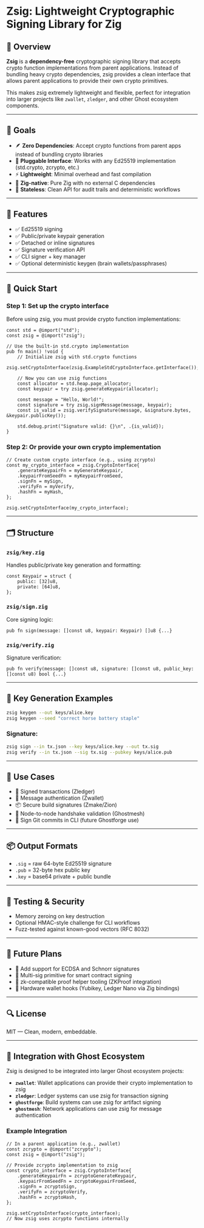 # Zsig: Lightweight Cryptographic Signing Library for Zig

## 📌 Overview

**Zsig** is a **dependency-free** cryptographic signing library that accepts crypto function implementations from parent applications. Instead of bundling heavy crypto dependencies, zsig provides a clean interface that allows parent applications to provide their own crypto primitives.

This makes zsig extremely lightweight and flexible, perfect for integration into larger projects like `zwallet`, `zledger`, and other Ghost ecosystem components.

---

## 🎯 Goals

* 🪶 **Zero Dependencies**: Accept crypto functions from parent apps instead of bundling crypto libraries
* 🔌 **Pluggable Interface**: Works with any Ed25519 implementation (std.crypto, zcrypto, etc.)
* ⚡ **Lightweight**: Minimal overhead and fast compilation
* 🧱 **Zig-native**: Pure Zig with no external C dependencies
* 🔁 **Stateless**: Clean API for audit trails and deterministic workflows

---

## 🔧 Features

* ✅ Ed25519 signing
* ✅ Public/private keypair generation
* ✅ Detached or inline signatures
* ✅ Signature verification API
* ✅ CLI signer + key manager
* ✅ Optional deterministic keygen (brain wallets/passphrases)

---

## 🚀 Quick Start

### Step 1: Set up the crypto interface

Before using zsig, you must provide crypto function implementations:

```zig
const std = @import("std");
const zsig = @import("zsig");

// Use the built-in std.crypto implementation
pub fn main() !void {
    // Initialize zsig with std.crypto functions
    zsig.setCryptoInterface(zsig.ExampleStdCryptoInterface.getInterface());
    
    // Now you can use zsig functions
    const allocator = std.heap.page_allocator;
    const keypair = try zsig.generateKeypair(allocator);
    
    const message = "Hello, World!";
    const signature = try zsig.signMessage(message, keypair);
    const is_valid = zsig.verifySignature(message, &signature.bytes, &keypair.publicKey());
    
    std.debug.print("Signature valid: {}\n", .{is_valid});
}
```

### Step 2: Or provide your own crypto implementation

```zig
// Create custom crypto interface (e.g., using zcrypto)
const my_crypto_interface = zsig.CryptoInterface{
    .generateKeypairFn = myGenerateKeypair,
    .keypairFromSeedFn = myKeypairFromSeed,
    .signFn = mySign,
    .verifyFn = myVerify,
    .hashFn = myHash,
};

zsig.setCryptoInterface(my_crypto_interface);
```

---

## 🗂 Structure

### `zsig/key.zig`

Handles public/private key generation and formatting:

```zig
const Keypair = struct {
    public: [32]u8,
    private: [64]u8,
};
```

### `zsig/sign.zig`

Core signing logic:

```zig
pub fn sign(message: []const u8, keypair: Keypair) []u8 {...}
```

### `zsig/verify.zig`

Signature verification:

```zig
pub fn verify(message: []const u8, signature: []const u8, public_key: []const u8) bool {...}
```

---

## 🔐 Key Generation Examples

```sh
zsig keygen --out keys/alice.key
zsig keygen --seed "correct horse battery staple"
```

### Signature:

```sh
zsig sign --in tx.json --key keys/alice.key --out tx.sig
zsig verify --in tx.json --sig tx.sig --pubkey keys/alice.pub
```

---

## 🧠 Use Cases

* 🔐 Signed transactions (Zledger)
* 👛 Message authentication (Zwallet)
* 📦 Secure build signatures (Zmake/Zion)
* 📡 Node-to-node handshake validation (Ghostmesh)
* 📜 Sign Git commits in CLI (future Ghostforge use)

---

## 📦 Output Formats

* `.sig` = raw 64-byte Ed25519 signature
* `.pub` = 32-byte hex public key
* `.key` = base64 private + public bundle

---

## 🧪 Testing & Security

* Memory zeroing on key destruction
* Optional HMAC-style challenge for CLI workflows
* Fuzz-tested against known-good vectors (RFC 8032)

---

## 🔭 Future Plans

* 📡 Add support for ECDSA and Schnorr signatures
* 🔐 Multi-sig primitive for smart contract signing
* 🧩 zk-compatible proof helper tooling (ZKProof integration)
* 💾 Hardware wallet hooks (Yubikey, Ledger Nano via Zig bindings)

---

## 🔍 License

MIT — Clean, modern, embeddable.

---

## 🔗 Integration with Ghost Ecosystem

Zsig is designed to be integrated into larger Ghost ecosystem projects:

* **`zwallet`**: Wallet applications can provide their crypto implementation to zsig
* **`zledger`**: Ledger systems can use zsig for transaction signing
* **`ghostforge`**: Build systems can use zsig for artifact signing
* **`ghostmesh`**: Network applications can use zsig for message authentication

### Example Integration

```zig
// In a parent application (e.g., zwallet)
const zcrypto = @import("zcrypto");
const zsig = @import("zsig");

// Provide zcrypto implementation to zsig
const crypto_interface = zsig.CryptoInterface{
    .generateKeypairFn = zcryptoGenerateKeypair,
    .keypairFromSeedFn = zcryptoKeypairFromSeed,
    .signFn = zcryptoSign,
    .verifyFn = zcryptoVerify,
    .hashFn = zcryptoHash,
};

zsig.setCryptoInterface(crypto_interface);
// Now zsig uses zcrypto functions internally
```

